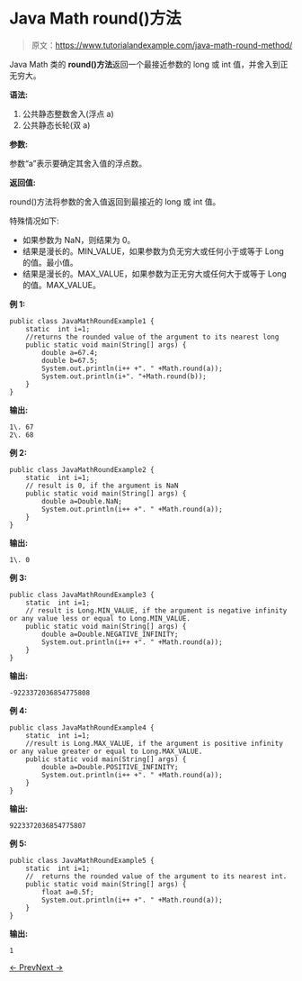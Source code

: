 # Java Math round()方法

> 原文：<https://www.tutorialandexample.com/java-math-round-method/>

Java Math 类的 **round()方法**返回一个最接近参数的 long 或 int 值，并舍入到正无穷大。

**语法:**

1.  公共静态整数舍入(浮点 a)
2.  公共静态长轮(双 a)

**参数:**

参数“a”表示要确定其舍入值的浮点数。

**返回值:**

round()方法将参数的舍入值返回到最接近的 long 或 int 值。

特殊情况如下:

*   如果参数为 NaN，则结果为 0。
*   结果是漫长的。MIN_VALUE，如果参数为负无穷大或任何小于或等于 Long 的值。最小值。
*   结果是漫长的。MAX_VALUE，如果参数为正无穷大或任何大于或等于 Long 的值。MAX_VALUE。

**例 1:**

```
public class JavaMathRoundExample1 {
    static  int i=1;
    //returns the rounded value of the argument to its nearest long
    public static void main(String[] args) {
        double a=67.4;
        double b=67.5;
        System.out.println(i++ +". " +Math.round(a));
        System.out.println(i+". "+Math.round(b));
    }
}
```

**输出:**

```
1\. 67
2\. 68
```

**例 2:**

```
public class JavaMathRoundExample2 {
    static  int i=1;
    // result is 0, if the argument is NaN
    public static void main(String[] args) {
        double a=Double.NaN;
        System.out.println(i++ +". " +Math.round(a));
    }
}
```

**输出:**

```
1\. 0
```

**例 3:**

```
public class JavaMathRoundExample3 {
    static  int i=1;
    // result is Long.MIN_VALUE, if the argument is negative infinity or any value less or equal to Long.MIN_VALUE.
    public static void main(String[] args) {
        double a=Double.NEGATIVE_INFINITY;
        System.out.println(i++ +". " +Math.round(a));
    }
}
```

**输出:**

```
-9223372036854775808
```

**例 4:**

```
public class JavaMathRoundExample4 {
    static  int i=1;
    //result is Long.MAX_VALUE, if the argument is positive infinity or any value greater or equal to Long.MAX_VALUE.
    public static void main(String[] args) {
        double a=Double.POSITIVE_INFINITY;
        System.out.println(i++ +". " +Math.round(a));
    }
}
```

**输出:**

```
9223372036854775807
```

**例 5:**

```
public class JavaMathRoundExample5 {
    static  int i=1;
    //  returns the rounded value of the argument to its nearest int.
    public static void main(String[] args) {
        float a=0.5f;
        System.out.println(i++ +". " +Math.round(a));
    }
}
```

**输出:**

```
1
```

[← Prev](https://www.tutorialandexample.com/java-math-rint-method/)[Next →](https://www.tutorialandexample.com/java-math-scalb-method/)